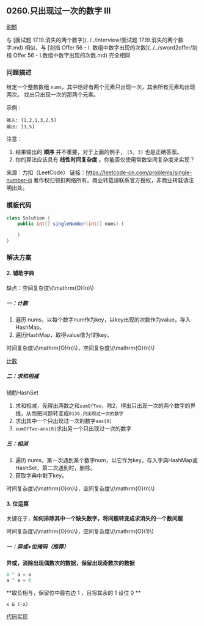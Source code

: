<script src="https://cdn.bootcss.com/mathjax/2.7.7/MathJax.js?config=TeX-AMS-MML_HTMLorMML"></script>

## 0260.只出现过一次的数字 III

[刷题](qu0260/solu/Solution.java)

与 [面试题 17.19.消失的两个数字](../../interview/面试题 17.19.消失的两个数字.md) 相似，与 [剑指 Offer 56 - I. 数组中数字出现的次数](../../sword2offer/剑指 Offer 56 - I.数组中数字出现的次数.md) 完全相同

### 问题描述

给定一个整数数组 `nums`，其中恰好有两个元素只出现一次，其余所有元素均出现两次。 找出只出现一次的那两个元素。

示例 :

```
输入: [1,2,1,3,2,5]
输出: [3,5]
```

注意：

1. 结果输出的 **顺序** 并不重要，对于上面的例子， `[5, 3]` 也是正确答案。
2. 你的算法应该具有 **线性时间复杂度** 。你能否仅使用常数空间复杂度来实现？

来源：力扣（LeetCode）
链接：https://leetcode-cn.com/problems/single-number-iii
著作权归领扣网络所有。商业转载请联系官方授权，非商业转载请注明出处。

### 模板代码

``` java
class Solution {
    public int[] singleNumber(int[] nums) {

    }
}
```

### 解决方案

#### 2. 辅助字典

缺点：空间复杂度\\(\mathrm{O}(n)\\)

##### 一：计数

1. 遍历 nums，以每个数字num作为key，以key出现的次数作为value，存入HashMap。
2. 遍历HashMap，取得value值为1的key。

时间复杂度\\(\mathrm{O}(n)\\)，空间复杂度\\(\mathrm{O}(n)\\)

[计数](qu0260/solu1/Solution.java)


##### 二：求和相减

辅助HashSet

1. 求和相减，先得出两数之和`sumOfTwo`，除2，得出只出现一次的两个数字的界线，从而把问题转变成`0136.只出现过一次的数字`
2. 求出其中一个只出现过一次的数字`ans[0]`
3. `sumOfTwo-ans[0]`求出另一个只出现过一次的数字


##### 三：相消

1. 遍历 nums，第一次遇到某个数字num，以它作为key，存入字典HashMap或HashSet，第二次遇到时，删除。
2. 获取字典中剩下key。

时间复杂度\\(\mathrm{O}(n)\\)，空间复杂度\\(\mathrm{O}(n)\\)


#### 3. 位运算

关键在于，**如何排除其中一个缺失数字，将问题转变成求消失的一个数问题**

时间复杂度\\(\mathrm{O}(n)\\)，空间复杂度\\(\mathrm{O}(1)\\)

##### 一：异或+位掩码（推荐）

**异或，消除出现偶数次的数据，保留出现奇数次的数据**

``` java
0 ^ a = a
a ^ a = 0
```

**取负相与，保留位中最右边 1 ，且将其余的 1 设位 0 **

`x & (-x)`

[代码实现](qu0260/solu2/Solution.java)
